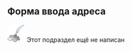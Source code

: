 ## Форма ввода адреса
![Раздел не написан](lib/imgs/custom_field/planned_section.png) Этот подраздел ещё не написан